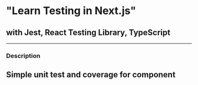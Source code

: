 # "Learn Testing in Next.js"

## with Jest, React Testing Library, TypeScript

---

### Description
Simple unit test and coverage for component
---
